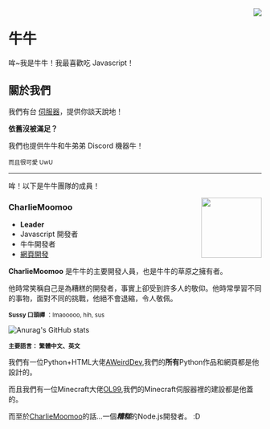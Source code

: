 <img src="https://cdn.discordapp.com/avatars/836204711454834688/ec51f3aed0943f79239a05124e863dd5.webp?size=1024" align="right"/>

# 牛牛
哞~我是牛牛！我最喜歡吃 Javascript！

## 關於我們
我們有台 <a href="https://dsc.im/cgl">伺服器</a>，提供你談天說地！

<b>依舊沒被滿足？</b>

我們也提供牛牛和牛弟弟 Discord 機器牛！

<sub>而且很可愛 UwU </sub>

***

哞！以下是牛牛團隊的成員！



<img src="https://github.com/charlie-moomoo.png" align="right" width="120"/>

### CharlieMoomoo

- **Leader**
- Javascript 開發者
- 牛牛開發者
- [網頁開發](https://cow.c-moo.cf/?test=true)

**CharlieMoomoo** 是牛牛的主要開發人員，也是牛牛的草原之擁有者。

他時常笑稱自己是為糟糕的開發者，事實上卻受到許多人的敬仰。他時常學習不同的事物，面對不同的挑戰，他絕不會退縮，令人敬佩。

<sub><b>Sussy 口頭禪</b> ：lmaooooo, hih, sus</sub>

![Anurag's GitHub stats](https://github-readme-stats.vercel.app/api?username=anuraghazra&show_icons=true)

<sub><b>主要語言： 繁體中文、英文</b></sub>



我們有一位Python+HTML大佬[AWeirdDev](https://github.com/AWeirdScratcher),我們的**所有**Python作品和網頁都是他設計的。



而且我們有一位Minecraft大佬[OL99](https://scratch.mit.edu/users/OL-Star),我們的Minecraft伺服器裡的建設都是他蓋的。




而至於[CharlieMoomoo](https://github.com/charlie-moomoo)的話...一個***糟糕***的Node.js開發者。 :D
